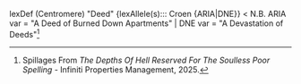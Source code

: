 
lexDef (Centromere) "Deed" {lexAllele(s)::: Croen {ARIA|DNE}} < N.B. ARIA var = "A Deed of Burned Down Apartments" | DNE var = "A Devastation of Deeds"[^DeedCroen]

[^DeedCroen]: Spillages From *The Depths Of Hell Reserved For The Soulless Poor Spelling* - Infiniti Properties Management, 2025.
